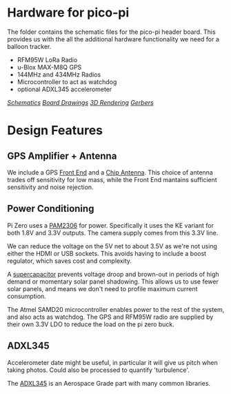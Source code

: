 # Hardware for pico-pi

The folder contains the schematic files for the pico-pi header board. This provides us with the all the additional hardware functionality we need for a balloon tracker.

* RFM95W LoRa Radio
* u-Blox MAX-M8Q GPS
* 144MHz and 434MHz Radios
* Microcontroller to act as watchdog
* optional ADXL345 accelerometer

_[Schematics](pico-pi.sch.pdf)_
_[Board Drawings](pico-pi.kicad_pcb.pdf)_
_[3D Rendering](pico-pi.kicad_pcb.png)_
_[Gerbers](gerbers/)_

# Design Features

## GPS Amplifier + Antenna

We include a GPS
[Front End](http://www.infineon.com/dgdl/bgm1034N7.pdf?folderId=db3a30431f848401011fcbf2ab4c04c4&fileId=db3a304334fac4c60134fafa93ce0011)
and a
[Chip Antenna](http://www.johansontechnology.com/datasheets/antennas/1575AT43A0040.pdf). This
choice of antenna trades off sensitivity for low mass, while the Front
End mantains sufficient sensitivity and noise rejection.

## Power Conditioning

Pi Zero uses a
[PAM2306](http://www.mouser.com/ds/2/115/PAM2306-336770.pdf) for
power. Specifically it uses the KE variant for both 1.8V and 3.3V
outputs. The camera supply comes from this 3.3V line.

We can reduce the voltage on the 5V net to about 3.5V as we're not
using either the HDMI or USB sockets. This avoids having to include a
boost regulator, which saves cost and complexity.

A [supercapacitor](http://www.farnell.com/datasheets/1640988.pdf)
prevents voltage droop and brown-out in periods of high demand or
momentary solar panel shadowing. This allows us to use fewer solar
panels, and means we don't need to profile maximum current
consumption.

The Atmel SAMD20 microcontroller enables power to the rest of the
system, and also acts as watchdog. The GPS and RFM95W radio are
supplied by their own 3.3V LDO to reduce the load on the pi zero buck.

## ADXL345

Accelerometer date might be useful, in particular it will give us
pitch when taking photos. Could also be processed to quantify 'turbulence'.

The
[ADXL345](http://www.analog.com/media/en/technical-documentation/data-sheets/ADXL345.pdf)
is an Aerospace Grade part with many common libraries.

